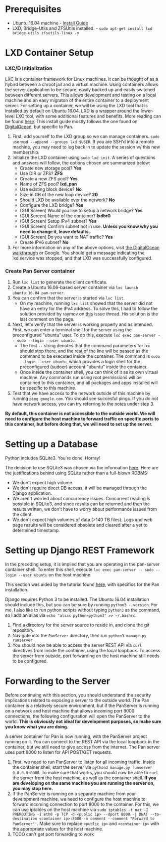 # Prerequisites
* Ubuntu 16.04 machine - [Install Guide](https://tutorials.ubuntu.com/tutorial/tutorial-install-ubuntu-server#0)
* LXD, Bridge-Utils and ZFSUtils installed. - `sudo apt-get install lxd bridge-utils zfsutils-linux -y`

# LXD Container Setup
### LXC/D Initialization
LXC is a container framework for Linux machines. It can be thought of as a hybird between a chroot jail and a         virtual machine. Using containers allows the server application to be secure, easily backed up and easily switched between different servers. This allows development and testing on a local machine and an easy migraton of the entire container to a deployment server. For setting up a container, we will be using the LXD tool that is installed by default on Ubuntu 16.04. LXD is a wrapper around the lower-level LXC tool, with some additional features and benefits. More reading can be found [here](https://discuss.linuxcontainers.org/t/comparing-lxd-vs-lxc/24). This install guide mostly follows the one found on [DigitalOcean](https://www.digitalocean.com/community/tutorials/how-to-set-up-and-use-lxd-on-ubuntu-16-04), but specific to Pan. 
1. First, add yourself to the LXD group so we can manage containers. `sudo usermod --append --groups lxd $USER`. If you are SSH'd into a remote machine, you may need to log back in to update the session w/ this new membership.
2. Initialize the LXD container using `sudo lxd init`. A series of questions and answers will follow, the options chosen are summarized below:
    * Create new storage pool? **Yes**
    * Use DIR or ZFS? **ZFS**
    * Create a new ZFS pool? **Yes**
    * Name of ZFS pool? **lxd_pan**
    * Use existing block device? **No** 
    * Size in GB of the new loop device? **20**
    * Should LXD be available over the network? **No**
    * Configure the LXD bridge? **Yes**
    * (GUI Screen) Would you like to setup a network bridge? **Yes**
    * (GUI Screen) Name of the container? **lxdbr0**
    * (GUI Screen) Setup IPv4 subnet? **Yes**
    * (GUI Screen) Confirm subnet not in use. **Unless you know why you need to change it, leave defaults.**
    * (GUI Screen) Do you want to NAT traffic? **Yes**
    * Create IPv6 subnet? **No**
3. For more information on any of the above options, visit [the DigitalOcean walkthrough](https://www.digitalocean.com/community/tutorials/how-to-set-up-and-use-lxd-on-ubuntu-16-04#step-2-%E2%80%94-configuring-networking) or Google. You should get a message indicating the lxd.service was stopped, and that LXD was successfully configured. 

### Create Pan Server container
1. Run `lxc list` to generate the client certificate.
2. Create a Ubuntu 16.06-based server container via `lxc launch ubuntu:16.04 pan-server`.
3. You can confirm that the server is started via `lxc list`.
      * On my machine, running `lxc list` showed that the server did not have an entry for the IPv4 address. To solve this, I had to follow the solution provided by raymov on [this](https://github.com/lxc/lxd/issues/1298) issue thread. His solution is the last comment on the page.
4. Next, let's verify that the server is working properly and as intended. First, we can enter a terminal shell for the server using the preconfigured "ubuntu" user. To do this, execute `lxc exec pan-server -- sudo --login --user ubuntu`. 
      * The first `--` string denotes that the command parameters for lxc should stop there, and the rest of the line will be passed as the command to be executed inside the container. The command is `sudo --login --user ubuntu`, which provides a login shell for the preconfigured (sudoer) account "ubuntu" inside the container.
      * Once inside the container shell, you can think of it as its own virtual machine. Any commands run using root permissions will be contained to this container, and all packages and apps installed will be specific to this machine.
5. Test that we have access to the network outside of this machine by running `ping google.com`. You should see succesful pings. If you do not have network access, you can try referring to the notes under step 3.


**By default, this container is not accessible to the outside world. We will need to configure the host machine to forward traffic on specific ports to this container, but before doing that, we will need to set up the server.**

# Setting up a Database
Python includes SQLite3. You're done. Horray!

The decision to use SQLite3 was chosen via the information [here](https://www.sqlite.org/whentouse.html). Here are the justifications behind using SQLite rather than a full-blown RDBMS:
* We don't expect high volume.
* We don't require direct DB access, it will be managed through the Django application.
* We aren't worried about concurrency issues. Concurrent reading is possible in SQLite3, and since results can be returned and then the results written, we don't have to worry about performance issues from the client. 
* We don't expect high volumes of data (>140 TB files). Logs and web page results will be considered obsolete and cleared after a yet to determined timestamp. 

# Setting up Django REST Framework
In the preceding setup, it is implied that you are operating in the pan-server container shell. To enter this shell, execute `lxc exec pan-server -- sudo --login --user ubuntu` on the host machine.

This section was aided by the tutorial found [here](http://www.django-rest-framework.org/tutorial/quickstart/), with specifics for the Pan installation. 

Django requires Python 3 to be installed. The Ubuntu 16.04 installation should include this, but you can be sure by running `python3 --version`. For me, I also like to run python scripts without typing `python3` as the command, so I add an alias via `echo "alias python=python3" >> ~/.bashrc`.
 
1. Find a directory for the server source to reside in, and clone the git repository.
2. Navigate into the `PanServer` directory, then run `python3 manage.py runserver`
3. You should now be able to access the server REST API via `curl` directives from inside the container, using the local loopback. To access the server from outside, port forwarding on the host machine still needs to be configured.

# Forwarding to the Server
Before continuing with this section, you should understand the security implications related to exposing a server to the outside world. The Pan container is a relatively secure environment, but if the PanServer is running on a network and host machine that allows incoming port 8000 connections, the following configuration will open the PanServer to the world. **This is obviously not ideal for development purposes, so make sure you know what you are doing.**

A server container for Pan is now running, with the PanServer project running on it. You can connect to the REST API via the local loopback in the container, but we still need to give access from the internet. The Pan server uses port 8000 to listen for API POST/GET requests. 

1. First, we need to run PanServer to listen for all incoming traffic. Inside the container shell, start the server via `python3 manage.py runserver 0.0.0.0:8000`. To make sure that works, you should now be able to `curl` the server from the host machine, as well as the container shell. **If you are developing on the same machine you are running the server on, you may stop here.**
2. If the PanServer is running on a separate machine from your development machine, we need to configure the host machine to forward incoming connection to port 8000 to the container. For this, we can use iptables on the host machine via `sudo iptables -t nat -I PREROUTING -i eth0 -p TCP -d <public ip> --dport 8000 -j DNAT --to-destination <container ip>:8000 -m comment --comment "Forward to PanServer"'`. Make sure to replace `<public ip>` and `<container ip>` with the appropriate values for the host machine. 
3. TODO can't get port forwarding to work
